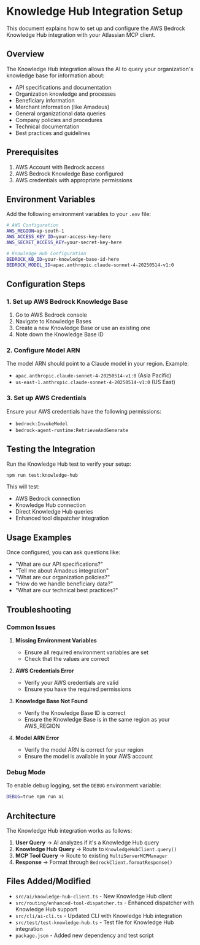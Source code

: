 # Knowledge Hub Integration Setup

This document explains how to set up and configure the AWS Bedrock Knowledge Hub integration with your Atlassian MCP client.

## Overview

The Knowledge Hub integration allows the AI to query your organization's knowledge base for information about:
- API specifications and documentation
- Organization knowledge and processes
- Beneficiary information
- Merchant information (like Amadeus)
- General organizational data queries
- Company policies and procedures
- Technical documentation
- Best practices and guidelines

## Prerequisites

1. AWS Account with Bedrock access
2. AWS Bedrock Knowledge Base configured
3. AWS credentials with appropriate permissions

## Environment Variables

Add the following environment variables to your `.env` file:

```bash
# AWS Configuration
AWS_REGION=ap-south-1
AWS_ACCESS_KEY_ID=your-access-key-here
AWS_SECRET_ACCESS_KEY=your-secret-key-here

# Knowledge Hub Configuration
BEDROCK_KB_ID=your-knowledge-base-id-here
BEDROCK_MODEL_ID=apac.anthropic.claude-sonnet-4-20250514-v1:0
```

## Configuration Steps

### 1. Set up AWS Bedrock Knowledge Base

1. Go to AWS Bedrock console
2. Navigate to Knowledge Bases
3. Create a new Knowledge Base or use an existing one
4. Note down the Knowledge Base ID

### 2. Configure Model ARN

The model ARN should point to a Claude model in your region. Example:
- `apac.anthropic.claude-sonnet-4-20250514-v1:0` (Asia Pacific)
- `us-east-1.anthropic.claude-sonnet-4-20250514-v1:0` (US East)

### 3. Set up AWS Credentials

Ensure your AWS credentials have the following permissions:
- `bedrock:InvokeModel`
- `bedrock-agent-runtime:RetrieveAndGenerate`

## Testing the Integration

Run the Knowledge Hub test to verify your setup:

```bash
npm run test:knowledge-hub
```

This will test:
- AWS Bedrock connection
- Knowledge Hub connection
- Direct Knowledge Hub queries
- Enhanced tool dispatcher integration

## Usage Examples

Once configured, you can ask questions like:

- "What are our API specifications?"
- "Tell me about Amadeus integration"
- "What are our organization policies?"
- "How do we handle beneficiary data?"
- "What are our technical best practices?"

## Troubleshooting

### Common Issues

1. **Missing Environment Variables**
   - Ensure all required environment variables are set
   - Check that the values are correct

2. **AWS Credentials Error**
   - Verify your AWS credentials are valid
   - Ensure you have the required permissions

3. **Knowledge Base Not Found**
   - Verify the Knowledge Base ID is correct
   - Ensure the Knowledge Base is in the same region as your AWS_REGION

4. **Model ARN Error**
   - Verify the model ARN is correct for your region
   - Ensure the model is available in your AWS account

### Debug Mode

To enable debug logging, set the `DEBUG` environment variable:

```bash
DEBUG=true npm run ai
```

## Architecture

The Knowledge Hub integration works as follows:

1. **User Query** → AI analyzes if it's a Knowledge Hub query
2. **Knowledge Hub Query** → Route to `KnowledgeHubClient.query()`
3. **MCP Tool Query** → Route to existing `MultiServerMCPManager`
4. **Response** → Format through `BedrockClient.formatResponse()`

## Files Added/Modified

- `src/ai/knowledge-hub-client.ts` - New Knowledge Hub client
- `src/routing/enhanced-tool-dispatcher.ts` - Enhanced dispatcher with Knowledge Hub support
- `src/cli/ai-cli.ts` - Updated CLI with Knowledge Hub integration
- `src/test/test-knowledge-hub.ts` - Test file for Knowledge Hub integration
- `package.json` - Added new dependency and test script 